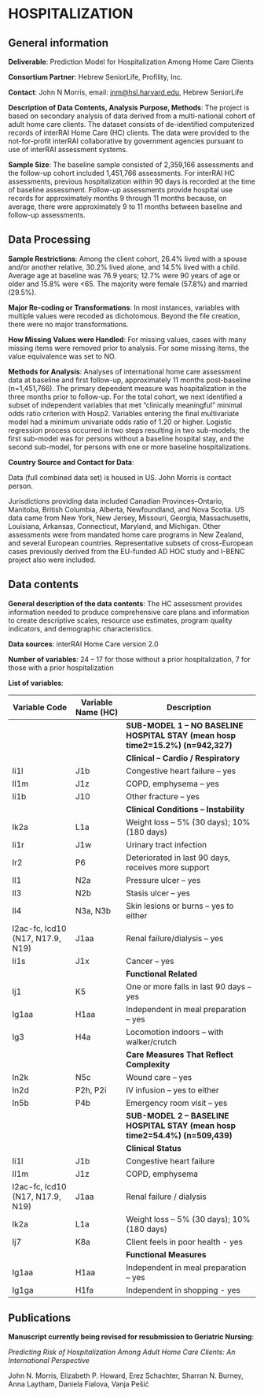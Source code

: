 # HOSPITALIZATION

## General information

**Deliverable**: Prediction Model for Hospitalization Among Home Care Clients

**Consortium Partner**: Hebrew SeniorLife, Profility, Inc.

**Contact**: John N Morris, email: jnm@hsl.harvard.edu, Hebrew SeniorLife

**Description of Data Contents, Analysis Purpose, Methods**: The project is based on secondary analysis of data derived from a multi-national cohort of adult home care clients. The dataset consists of de-identified computerized records of interRAI Home Care (HC) clients. The data were provided to the not-for-profit interRAI collaborative by government agencies pursuant to use of interRAI assessment systems.

**Sample Size**: The baseline sample consisted of 2,359,166 assessments and the follow-up cohort included 1,451,766 assessments. For interRAI HC assessments, previous hospitalization within 90 days is recorded at the time of baseline assessment. Follow-up assessments provide hospital use records for approximately months 9 through 11 months because, on average, there were approximately 9 to 11 months between baseline and follow-up assessments.

## Data Processing

**Sample Restrictions**: Among the client cohort, 26.4% lived with a spouse and/or another relative, 30.2% lived alone, and 14.5% lived with a child. Average age at baseline was 76.9 years; 12.7% were 90 years of age or older and 15.8% were <65. The majority were female (57.8%) and married (29.5%).

**Major Re-coding or Transformations**: In most instances, variables with multiple values were recoded as dichotomous. Beyond the file creation, there were no major transformations.

**How Missing Values were Handled**: For missing values, cases with many missing items were removed prior to analysis. For some missing items, the value equivalence was set to NO.

**Methods for Analysis**: Analyses of international home care assessment data at baseline and first follow-up, approximately 11 months post-baseline (n=1,451,766). The primary dependent measure was hospitalization in the three months prior to follow-up. For the total cohort, we next identified a subset of independent variables that met “clinically meaningful” minimal odds ratio criterion with Hosp2. Variables entering the final multivariate model had a minimum univariate odds ratio of 1.20 or higher. Logistic regression process occurred in two steps resulting in two sub-models; the first sub-model was for persons without a baseline hospital stay, and the second sub-model, for persons with one or more baseline hospitalizations.

**Country Source and Contact for Data**:

Data (full combined data set) is housed in US. John Morris is contact person.

Jurisdictions providing data included Canadian Provinces–Ontario, Manitoba, British Columbia, Alberta, Newfoundland, and Nova Scotia. US data came from New York, New Jersey, Missouri, Georgia, Massachusetts, Louisiana, Arkansas, Connecticut, Maryland, and Michigan. Other assessments were from mandated home care programs in New Zealand, and several European countries. Representative subsets of cross-European cases previously derived from the EU-funded AD HOC study and I-BENC project also were included.

## Data contents

**General description of the data contents**: The HC assessment provides information needed to produce comprehensive care plans and information to create descriptive scales, resource use estimates, program quality indicators, and demographic characteristics.

**Data sources**: interRAI Home Care version 2.0

**Number of variables**: 24 – 17 for those without a prior hospitalization, 7 for those with a prior hospitalization

**List of variables**:

| Variable Code | Variable Name (HC) | Description |
| --- | --- | --- |
| | | **SUB-MODEL 1 – NO BASELINE HOSPITAL STAY (mean hosp time2=15.2%) (n=942,327)** |
| | | **Clinical – Cardio / Respiratory** |
| Ii1l | J1b | Congestive heart failure – yes |
| II1m | J1z | COPD, emphysema – yes |
| Ii1b | J10 | Other fracture – yes |
| | | **Clinical Conditions – Instability** |
| Ik2a | L1a | Weight loss – 5% (30 days); 10% (180 days) |
| Ii1r | J1w | Urinary tract infection |
| Ir2 | P6 | Deteriorated in last 90 days, receives more support |
| Il1 | N2a | Pressure ulcer – yes |
| Il3 | N2b | Stasis ulcer – yes |
| Il4 | N3a, N3b | Skin lesions or burns – yes to either |
| I2ac-fc, Icd10 (N17, N17.9, N19) | J1aa | Renal failure/dialysis – yes |
| Ii1s | J1x | Cancer – yes |
| | | **Functional Related** |
| Ij1 | K5 | One or more falls in last 90 days – yes |
| Ig1aa | H1aa | Independent in meal preparation – yes |
| Ig3 | H4a | Locomotion indoors – with walker/crutch |
| | | **Care Measures That Reflect Complexity** |
| In2k | N5c | Wound care – yes |
| In2d | P2h, P2i | IV infusion – yes to either |
| In5b | P4b | Emergency room visit – yes |
| | | **SUB-MODEL 2 – BASELINE HOSPITAL STAY (mean hosp time2=54.4%) (n=509,439)** |
| | | **Clinical Status** |
| Ii1l | J1b | Congestive heart failure |
| II1m | J1z | COPD, emphysema |
| I2ac-fc, Icd10 (N17, N17.9, N19) | J1aa | Renal failure / dialysis |
| Ik2a | L1a | Weight loss – 5% (30 days); 10% (180 days) |
| Ij7 | K8a | Client feels in poor health - yes |
| | | **Functional Measures** |
| Ig1aa | H1aa | Independent in meal preparation – yes |
| Ig1ga | H1fa | Independent in shopping - yes |

## Publications

**Manuscript currently being revised for resubmission to Geriatric Nursing**:

*Predicting Risk of Hospitalization Among Adult Home Care Clients: An International Perspective*

John N. Morris, Elizabeth P. Howard, Erez Schachter, Sharran N. Burney, Anna Laytham, Daniela Fialova, Vanja Pešić
